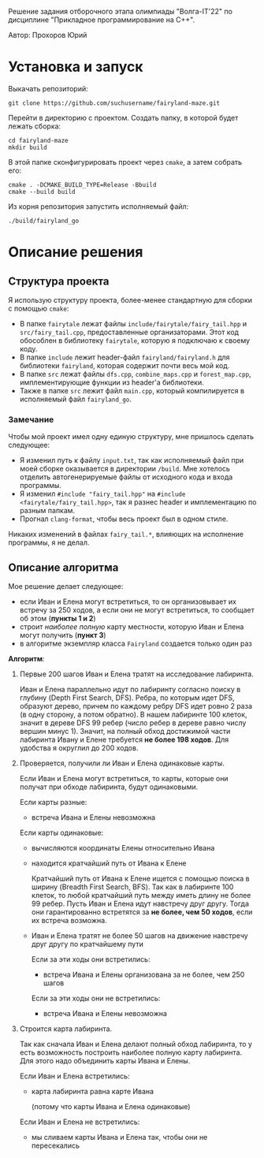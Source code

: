 Решение задания отборочного этапа олимпиады "Волга-IT'22" по дисциплине "Прикладное программирование на C++".

Автор: Прохоров Юрий

# Установка и запуск

Выкачать репозиторий:
```
git clone https://github.com/suchusername/fairyland-maze.git
```
Перейти в директорию с проектом. Создать папку, в которой будет лежать сборка:
```
cd fairyland-maze
mkdir build
```
В этой папке сконфигурировать проект через `cmake`, а затем собрать его:
```
cmake . -DCMAKE_BUILD_TYPE=Release -Bbuild
cmake --build build
```
Из корня репозитория запустить исполняемый файл:
```
./build/fairyland_go
```

# Описание решения

## Структура проекта

Я использую структуру проекта, более-менее стандартную для сборки с помощью `cmake`:
- В папке `fairytale` лежат файлы `include/fairytale/fairy_tail.hpp` и `src/fairy_tail.cpp`, предоставленные организаторами. Этот код обособлен в библиотеку `fairytale`, которую я подключаю к своему коду.
- В папке `include` лежит header-файл `fairyland/fairyland.h` для библиотеки `fairyland`, которая содержит почти весь мой код.
- В папке `src` лежат файлы `dfs.cpp`, `combine_maps.cpp` и `forest_map.cpp`, имплементирующие функции из header'а библиотеки.
- Также в папке `src` лежит файл `main.cpp`, который компилируется в исполняемый файл `fairyland_go`.

### Замечание

Чтобы мой проект имел одну единую структуру, мне пришлось сделать следующее:
- Я изменил путь к файлу `input.txt`, так как исполняемый файл при моей сборке оказывается в директории `/build`. Мне хотелось отделить автогенерируемые файлы от исходного кода и входа программы.
- Я изменил `#include "fairy_tail.hpp"` на `#include <fairytale/fairy_tail.hpp>`, так я разнес header и имплементацию по разным папкам.
- Прогнал `clang-format`, чтобы весь проект был в одном стиле.

Никаких изменений в файлах `fairy_tail.*`, влияющих на исполнение программы, я не делал.

## Описание алгоритма

Мое решение делает следующее:
- если Иван и Елена могут встретиться, то он организовывает их встречу за 250 ходов, а если они не могут встретиться, то сообщает об этом (**пункты 1 и 2**)
- строит _наиболее полную_ карту местности, которую Иван и Елена могут получить (**пункт 3**)
- в алгоритме экземпляр класса `Fairyland` создается только один раз

**Алгоритм**:
1. Первые 200 шагов Иван и Елена тратят на исследование лабиринта.

   Иван и Елена параллельно идут по лабиринту согласно поиску в глубину (Depth First Search, DFS). Ребра, по которым идет DFS, образуют дерево, причем по каждому ребру DFS идет ровно 2 раза (в одну сторону, а потом обратно). В нашем лабиринте 100 клеток, значит в дереве DFS 99 ребер (число ребер в дереве равно числу вершин минус 1). Значит, на полный обход достижимой части лабиринта Ивану и Елене требуется **не более 198 ходов**. Для удобства я округлил до 200 ходов. 

2. Проверяется, получили ли Иван и Елена одинаковые карты.

   Если Иван и Елена могут встретиться, то карты, которые они получат при обходе лабиринта, будут одинаковыми. 
  
   Если карты разные:
   - встреча Ивана и Елены невозможна
  
   Если карты одинаковые:
   - вычисляются координаты Елены относительно Ивана
   - находится кратчайший путь от Ивана к Елене
   
     Кратчайший путь от Ивана к Елене ищется с помощью поиска в ширину (Breadth First Search, BFS). Так как в лабиринте 100 клеток, то любой кратчайший путь между иметь длину не более 99 ребер. Пусть Иван и Елена идут навстречу друг другу. Тогда они гарантированно встретятся за **не более, чем 50 ходов**, если их встреча возможна.
     
   - Иван и Елена тратят не более 50 шагов на движение навстречу друг другу по кратчайшему пути
   
     Если за эти ходы они встретились:
     - встреча Ивана и Елены организована за не более, чем 250 шагов

     Если за эти ходы они не встретились:
     - встреча Ивана и Елены невозможна

3. Строится карта лабиринта.

   Так как сначала Иван и Елена делают полный обход лабиринта, то у есть возможность построить наиболее полную карту лабиринта. Для этого надо объединить карты Ивана и Елены.
   
   Если Иван и Елена встретились:
   - карта лабиринта равна карте Ивана

     (потому что карты Ивана и Елена одинаковые)
     
   Если Иван и Елена не встретились:
   - мы сливаем карты Ивана и Елена так, чтобы они не пересекались
  
